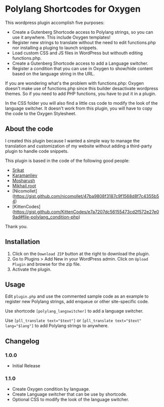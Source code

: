 # Polylang Shortcodes for Oxygen #

This wordpress plugin accomplish five purposes:
- Create a Gutenberg Shortcode access to Polylang strings, so you can use it anywhere. This include Oxygen templates!
- Register new strings to translate without the need to edit functions.php nor installing a pluging to launch snippets.
- Load custom CSS and JS files in WordPress but withouth editing functions.php.
- Create a Gutenberg Shortcode access to add a Language switcher.
- Register a condition that you can use in Oxygen to show/hide content based on the language string in the URL.

If you are wondering what's the problem with functions.php: Oxygen doesn't make use of functions.php since this builder desactivate wordpress themes. So if you need to add PHP functions, you have to put it in a plugin.

In the CSS folder you will also find a little css code to modify the look of the language switcher. It doesn't work from this plugin, you will have to copy the code to the Oxygen Stylesheet.

## About the code ##
I created this plugin because I wanted a simple way to manage the translation and customization of my website without adding a third-party plugin to handle code snippets.

This plugin is based in the code of the following good people:
- [Srikat](https://github.com/srikat/my-custom-functionality/blob/master/plugin.php)
- [Karamanliev](https://gist.github.com/karamanliev/7d0e580da26d8a3344008f14eb238552)
- [Mosharush](https://gist.github.com/Mosharush/5e69d0c0cf61333e7cfd464b471986c1)
- [Mikhail.root](https://stackoverflow.com/a/52122148)
- [Nicomollet] (https://gist.github.com/nicomollet/47ba9808f3187c9f1568d8f7c4355b54)
- [KittenCodes] (https://gist.github.com/KittenCodes/e7a7207dc56155473cd2f572e27e09ad#file-polylang_condition-php)

Thank you.

## Installation ##

1. Click on the `Download ZIP` button at the right to download the plugin.
2. Go to Plugins > Add New in your WordPress admin. Click on `Upload Plugin` and browse for the zip file.
3. Activate the plugin.

## Usage ##
Edit `plugin.php` and use the commented sample code as an example to register new Polylang strings, add enqueue or other site-specific code.

Use shortcode `[polylang_langswitcher]` to add a language switcher.

Use `[pll_translate text="$text"]` or `[pll_translate text="$text" lang="$lang"]` to add Polylang strings to anywhere.

## Changelog ##

### 1.0.0 ###
* Initial Release

### 1.1.0 ###
* Create Oxygen condition by language.
* Create Language switcher that can be use by shortcode.
* Optional CSS to modify the look of the language switcher.